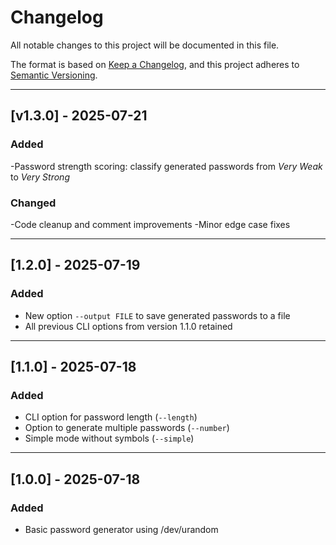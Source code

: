 # Changelog

All notable changes to this project will be documented in this file.

The format is based on [Keep a Changelog](https://keepachangelog.com/en/1.0.0/),
and this project adheres to [Semantic Versioning](https://semver.org/spec/v2.0.0.html).

---
## [v1.3.0] - 2025-07-21
### Added
-Password strength scoring: classify generated passwords from *Very Weak* to *Very Strong*

### Changed
-Code cleanup and comment improvements
-Minor edge case fixes

---

## [1.2.0] - 2025-07-19
### Added
- New option `--output FILE` to save generated passwords to a file
- All previous CLI options from version 1.1.0 retained

---

## [1.1.0] - 2025-07-18
### Added
- CLI option for password length (`--length`)
- Option to generate multiple passwords (`--number`)
- Simple mode without symbols (`--simple`)

---

## [1.0.0] - 2025-07-18
### Added
- Basic password generator using /dev/urandom
